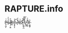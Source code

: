 # RAPTURE.info
P̵̡̜̺̙̒͑s̶̹̐́̾͑ą̷̦̣̫͈͒̈̎l̸͖͋m̷̥̥̥͓̎̎͝ ̸̗͒̄̈́4̷̩̈́͗0̴͔͌̇͝:̶̗͕͇̣̪̈́̌̓̚͝1̸̼̰̫̉̀́̍̔-̷̗̪̞̔͛̈́̚3̶̧̯̳̩̆͛
